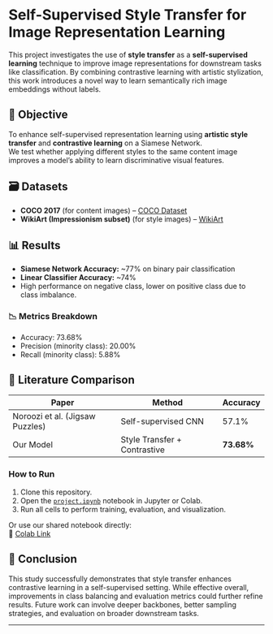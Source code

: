 # Self-Supervised Style Transfer for Image Representation Learning

This project investigates the use of **style transfer** as a **self-supervised learning** technique to improve image representations for downstream tasks like classification. By combining contrastive learning with artistic stylization, this work introduces a novel way to learn semantically rich image embeddings without labels.

## 🎯 Objective

To enhance self-supervised representation learning using **artistic style transfer** and **contrastive learning** on a Siamese Network.  
We test whether applying different styles to the same content image improves a model’s ability to learn discriminative visual features.

## 🗃️ Datasets

- **COCO 2017** (for content images) – [COCO Dataset](https://cocodataset.org/)
- **WikiArt (Impressionism subset)** (for style images) – [WikiArt](https://www.wikiart.org/)

## 📊 Results

- **Siamese Network Accuracy:** ~77% on binary pair classification  
- **Linear Classifier Accuracy:** ~74%  
- High performance on negative class, lower on positive class due to class imbalance.

### 📉 Metrics Breakdown
- Accuracy: 73.68%  
- Precision (minority class): 20.00%  
- Recall (minority class): 5.88%

## 🔬 Literature Comparison

| Paper | Method | Accuracy |
|-------|--------|----------|
| Noroozi et al. (Jigsaw Puzzles) | Self-supervised CNN | 57.1% |
| Our Model | Style Transfer + Contrastive | **73.68%** |

### How to Run

1. Clone this repository.
2. Open the [`project.ipynb`](./project.ipynb) notebook in Jupyter or Colab.
3. Run all cells to perform training, evaluation, and visualization.

Or use our shared notebook directly:  
📎 [Colab Link](https://colab.research.google.com/drive/1squG15RDxChEe_0TzkH5P1tiFz6dWPq0?usp=sharing)

## 📝 Conclusion

This study successfully demonstrates that style transfer enhances contrastive learning in a self-supervised setting. While effective overall, improvements in class balancing and evaluation metrics could further refine results. Future work can involve deeper backbones, better sampling strategies, and evaluation on broader downstream tasks.

---

